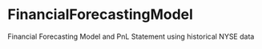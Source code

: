 # FinancialForecastingModel
Financial Forecasting Model and PnL Statement using historical NYSE data
